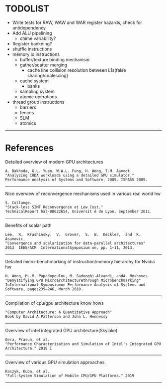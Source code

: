 
# TODOLIST
* Write tests for RAW, WAW and WAR register hazards, check for antidependency
* Add ALU pipelining
    * chime variability?
* Register bankning?
* shuffle instructions
* memory io instructions
    * buffer/texture binding mechanism
    * gather/scatter merging
        * cache line collision resolution between L1s(false sharing/coalescing)
    * cache system
        * banks
    * sampling system
    * atomic operations
* thread group instructions
    * barriers
    * fences
    * SLM
    * atomics
___
# References
Detailed overview of modern GPU architectures
```
A. Bakhoda, G.L. Yuan, W.W.L. Fung, H. Wong, T.M. Aamodt.
"Analyzing CUDA workloads using a detailed GPU simulator,"
Performance Analysis of Systems and Software, 2009. ISPASS 2009.
```
___
Nice overview of reconvergence mechanisms used in various real world hw
```
S. Collange.
"Stack-less SIMT Reconvergence at Low Cost."
TechnicalReport hal-00622654, Universit ́e de Lyon, September 2011.
```
___

Benefits of scalar path
```
Lee,  R.  Krashinsky,  V.  Grover,  S.  W.  Keckler,  and  K.  Asanovic,
“Convergence and scalarization for data-parallel architectures"
2013  IEEE/ACM  InternationalSymposium on, pp. 1–11, 2013.
```
___
Detailed micro-benchmarking of instruction/memory hierarchy for Nvidia hw
```
H. Wong, M.-M. Papadopoulou, M. Sadooghi-Alvandi, andA. Moshovos.
"Demystifying GPU Microarchitecturethrough Microbenchmarking"
InInternational Symposiumon Performance Analysis of Systems and Software, pages235–246, March 2010.
```
___
Compilation of cpu/gpu architecture know hows
```
"Computer Architecture: A Quantitative Approach"
Book by David A Patterson and John L. Hennessy
```
___
Overview of intel integrated GPU architecture(Skylake)
```
Gera, Prasun, et al.
"Performance Characterisation and Simulation of Intel's Integrated GPU Architecture." 2018 I
```
___
Overview of various GPU simulation approaches
```
Kaszyk, Kuba, et al.
"Full-System Simulation of Mobile CPU/GPU Platforms." 2019
```
___
